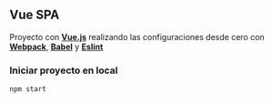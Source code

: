## Vue SPA


Proyecto con **[Vue.js](https://vuejs.org/)** realizando las configuraciones desde cero con **[Webpack](https://webpack.js.org/)**, **[Babel](https://babeljs.io/)** y **[Eslint](https://eslint.org/)**

### Iniciar proyecto en local

``` bash
npm start
```
